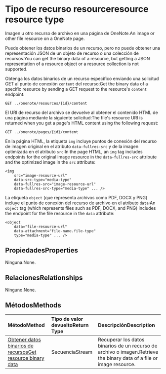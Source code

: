 # <a name="resource-resource-type"></a><span data-ttu-id="9fbbb-101">Tipo de recurso resource</span><span class="sxs-lookup"><span data-stu-id="9fbbb-101">resource resource type</span></span>

<span data-ttu-id="9fbbb-102">Imagen u otro recurso de archivo en una página de OneNote.</span><span class="sxs-lookup"><span data-stu-id="9fbbb-102">An image or other file resource on a OneNote page.</span></span> 

<span data-ttu-id="9fbbb-103">Puede obtener los datos binarios de un recurso, pero no puede obtener una representación JSON de un objeto de recurso o una colección de recursos.</span><span class="sxs-lookup"><span data-stu-id="9fbbb-103">You can get the binary data of a resource, but getting a JSON representation of a resource object or a resource collection is not supported.</span></span>

<!-- {
  "blockType": "resource",
  "optionalProperties": [

  ],
  "@odata.type": "microsoft.graph.onenoteResource"
}-->

<span data-ttu-id="9fbbb-104">Obtenga los datos binarios de un recurso específico enviando una solicitud GET al punto de conexión `content` del recurso:</span><span class="sxs-lookup"><span data-stu-id="9fbbb-104">Get the binary data of a specific resource by sending a GET request to the resource's `content` endpoint:</span></span>

```
GET ../onenote/resources/{id}/content
```

<span data-ttu-id="9fbbb-105">El URI de recurso del archivo se devuelve al obtener el contenido HTML de una página mediante la siguiente solicitud:</span><span class="sxs-lookup"><span data-stu-id="9fbbb-105">The file's resource URI is returned when you get a page's HTML content using the following request:</span></span>

```
GET ../onenote/pages/{id}/content
```

<span data-ttu-id="9fbbb-106">En la página HTML, la etiqueta `img` incluye puntos de conexión del recurso de imagen original en el atributo `data-fullres-src` y de la imagen optimizada en el atributo `src`:</span><span class="sxs-lookup"><span data-stu-id="9fbbb-106">In the page HTML, an `img` tag includes endpoints for the original image resource in the `data-fullres-src` attribute and the optimized image in the `src` attribute:</span></span>
```
<img 
    src="image-resource-url"  
    data-src-type="media-type"
    data-fullres-src="image-resource-url"  
    data-fullres-src-type="media-type" ... />
```

<span data-ttu-id="9fbbb-107">La etiqueta `object` (que representa archivos como PDF, DOCX y PNG) incluye el punto de conexión del recurso de archivo en el atributo `data`:</span><span class="sxs-lookup"><span data-stu-id="9fbbb-107">An `object` tag (which represents files such as PDF, DOCX, and PNG) includes the endpoint for the file resource in the `data` attribute:</span></span>

```
<object
    data="file-resource-url"
    data-attachment="file-name.file-type" 
    type="media-type" ... />
```

## <a name="properties"></a><span data-ttu-id="9fbbb-108">Propiedades</span><span class="sxs-lookup"><span data-stu-id="9fbbb-108">Properties</span></span>
<span data-ttu-id="9fbbb-109">Ninguna.</span><span class="sxs-lookup"><span data-stu-id="9fbbb-109">None.</span></span>

## <a name="relationships"></a><span data-ttu-id="9fbbb-110">Relaciones</span><span class="sxs-lookup"><span data-stu-id="9fbbb-110">Relationships</span></span>
<span data-ttu-id="9fbbb-111">Ninguno.</span><span class="sxs-lookup"><span data-stu-id="9fbbb-111">None.</span></span>


## <a name="methods"></a><span data-ttu-id="9fbbb-112">Métodos</span><span class="sxs-lookup"><span data-stu-id="9fbbb-112">Methods</span></span>
| <span data-ttu-id="9fbbb-113">Método</span><span class="sxs-lookup"><span data-stu-id="9fbbb-113">Method</span></span>           | <span data-ttu-id="9fbbb-114">Tipo de valor devuelto</span><span class="sxs-lookup"><span data-stu-id="9fbbb-114">Return Type</span></span>    |<span data-ttu-id="9fbbb-115">Descripción</span><span class="sxs-lookup"><span data-stu-id="9fbbb-115">Description</span></span>|
|:---------------|:--------|:----------|
|[<span data-ttu-id="9fbbb-116">Obtener datos binarios de recursos</span><span class="sxs-lookup"><span data-stu-id="9fbbb-116">Get resource binary data</span></span>](../api/resource_get.md) | <span data-ttu-id="9fbbb-117">Secuencia</span><span class="sxs-lookup"><span data-stu-id="9fbbb-117">Stream</span></span> |<span data-ttu-id="9fbbb-118">Recuperar los datos binarios de un recurso de archivo o imagen.</span><span class="sxs-lookup"><span data-stu-id="9fbbb-118">Retrieve the binary data of a file or image resource.</span></span>|

<!-- uuid: 8fcb5dbc-d5aa-4681-8e31-b001d5168d79
2015-10-25 14:57:30 UTC -->
<!-- {
  "type": "#page.annotation",
  "description": "resource resource",
  "keywords": "",
  "section": "documentation",
  "tocPath": ""
}-->